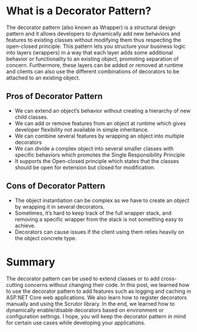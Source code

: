 # **What is a Decorator Pattern?**

The decorator pattern (also known as Wrapper) is a structural design pattern and it allows developers to dynamically add new behaviors and features to existing classes without modifying them thus respecting the open-closed principle. This pattern lets you structure your business logic into layers (wrappers) in a way that each layer adds some additional behavior or functionality to an existing object, promoting separation of concern. Furthermore, these layers can be added or removed at runtime and clients can also use the different combinations of decorators to be attached to an existing object.



## **Pros of Decorator Pattern**
- We can extend an object’s behavior without creating a hierarchy of new child classes.
- We can add or remove features from an object at runtime which gives developer flexibility not available in simple inheritance.
- We can combine several features by wrapping an object into multiple decorators
- We can divide a complex object into several smaller classes with specific behaviors which promotes the Single Responsibility Principle
- It supports the Open-closed principle which states that the classes should be open for extension but closed for modification.
## **Cons of Decorator Pattern**
- The object instantiation can be complex as we have to create an object by wrapping it in several decorators.
- Sometimes, it’s hard to keep track of the full wrapper stack, and removing a specific wrapper from the stack is not something easy to achieve.
- Decorators can cause issues if the client using them relies heavily on the object concrete type.

# **Summary**

The decorator pattern can be used to extend classes or to add cross-cutting concerns without changing their code. In this post, we learned how to use the decorator pattern to add features such as logging and caching in ASP.NET Core web applications. We also learn how to register decorators manually and using the Scrutor library. In the end, we learned how to dynamically enable/disable decorators based on environment or configuration settings. I hope, you will keep the decorator pattern in mind for certain use cases while developing your applications.
